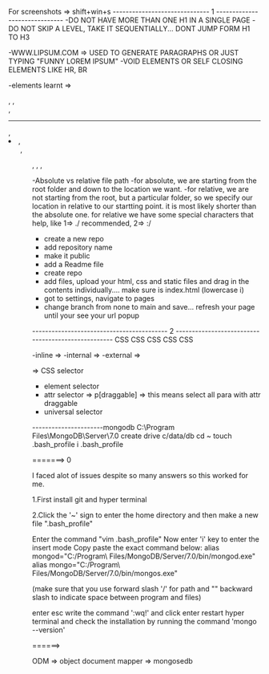 For screenshots => shift+win+s
------------------------------ 1 ------------------------------
-DO NOT HAVE MORE THAN ONE H1 IN A SINGLE PAGE
-DO NOT SKIP A LEVEL, TAKE IT SEQUENTIALLY... DONT JUMP FORM H1 TO H3

-WWW.LIPSUM.COM => USED TO GENERATE PARAGRAPHS OR JUST TYPING "FUNNY LOREM IPSUM"
-VOID ELEMENTS OR SELF CLOSING ELEMENTS LIKE HR, BR

-elements learnt => <p>, <h>,<br/>,<hr/>, <li>, <ol>, <ul>, <anchor tag>, <a herf>
<a draggable = true>, <img>

-Absolute vs relative file path
-for absolute, we are starting from the root folder and down to the location we want.
-for relative, we are not starting from the root, but a particular folder, so we specify our location in relative to our startting point.
it is most likely shorter than the absolute one. for relative we have some special characters that help, like
1=> ./ recommended,
2=> :/

<!-- #lets host our website for free on github -->

- create a new repo
- add repository name
- make it public
- add a Readme file
- create repo
- add files, upload your html, css and static files and drag in the contents individually.... make sure is
  index.html (lowercase i)
- got to settings, navigate to pages
- change branch from none to main and save... refresh your page until your see your url popup

------------------------------------------ 2 ---------------------------------------------------
CSS CSS CSS CSS CSS

-inline => <tag style="css"/>
-internal => <style>css</style>
-external => <link href="style.css"/>

=> CSS selector

- element selector
- attr selector => p[draggable] => this means select all para with attr draggable
- universal selector

----------------------mongodb
C:\Program Files\MongoDB\Server\7.0
create drive c/data/db
cd ~
touch .bash_profile
i .bash_profile

=======>
0

I faced alot of issues despite so many answers so this worked for me.

1.First install git and hyper terminal

2.Click the '~' sign to enter the home directory and then make a new file ".bash_profile"

Enter the command "vim .bash_profile"
Now enter 'i' key to enter the insert mode
Copy paste the exact command below:
alias mongod="C:/Program\ Files/MongoDB/Server/7.0/bin/mongod.exe"
alias mongo="C:/Program\ Files/MongoDB/Server/7.0/bin/mongos.exe"

(make sure that you use forward slash '/' for path and "\" backward slash to indicate space between program and files)

enter esc
write the command ':wq!' and click enter
restart hyper terminal and check the installation by running the command 'mongo --version'

======>

ODM => object document mapper => mongosedb

